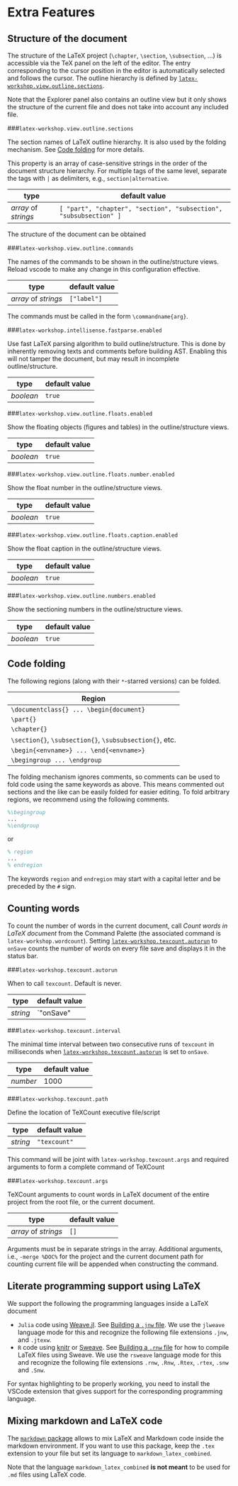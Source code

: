 # Extra Features

## Structure of the document

The structure of the LaTeX project (`\chapter`, `\section`, `\subsection`, ...) is accessible via the TeX panel on the left of the editor. The entry corresponding to the cursor position in the editor is automatically selected and follows the cursor. The outline hierarchy is defined by [`latex-workshop.view.outline.sections`](#latex-workshopviewoutlinesections).

Note that the Explorer panel also contains an outline view but it only shows the structure of the current file and does not take into account any included file.

###`latex-workshop.view.outline.sections`

The section names of LaTeX outline hierarchy. It is also used by the folding mechanism. See [Code folding](Environments#code-folding) for more details.

This property is an array of case-sensitive strings in the order of the document structure hierarchy. For multiple tags of the same level, separate the tags with `|` as delimiters, e.g., `section|alternative`.

|         type         |                           default value                           |
| -------------------- | ----------------------------------------------------------------- |
| _array_ of _strings_ | `[ "part", "chapter", "section", "subsection", "subsubsection" ]` |

The structure of the document can be obtained

###`latex-workshop.view.outline.commands`

The names of the commands to be shown in the outline/structure views. Reload vscode to make any change in this configuration effective.

| type                  | default value      |
|-----------------------|--------------------|
| _array_ of _strings_  | `["label"]`        |

The commands must be called in the form `\commandname{arg}`.

###`latex-workshop.intellisense.fastparse.enabled`

Use fast LaTeX parsing algorithm to build outline/structure. This is done by inherently removing texts and comments before building AST. Enabling this will not tamper the document, but may result in incomplete outline/structure.

| type      | default value |
|-----------|---------------|
| _boolean_ | `true`        |

###`latex-workshop.view.outline.floats.enabled`

Show the floating objects (figures and tables) in the outline/structure views.

| type      | default value |
|-----------|---------------|
| _boolean_ | `true`        |

###`latex-workshop.view.outline.floats.number.enabled`

Show the float number in the outline/structure views.

| type      | default value |
|-----------|---------------|
| _boolean_ | `true`        |

###`latex-workshop.view.outline.floats.caption.enabled`

Show the float caption in the outline/structure views.

| type      | default value |
|-----------|---------------|
| _boolean_ | `true`        |

###`latex-workshop.view.outline.numbers.enabled`

Show the sectioning numbers in the outline/structure views.

| type      | default value |
|-----------|---------------|
| _boolean_ | `true`        |

## Code folding

The following regions (along with their `*`-starred versions) can be folded.

|                          Region                         |
| ------------------------------------------------------- |
|         `\documentclass{} ... \begin{document}`         |
|                        `\part{}`                        |
|                       `\chapter{}`                      |
| `\section{}`, `\subsection{}`, `\subsubsection{}`, etc. |
|           `\begin{<envname>} ... \end{<envname>}`       |
|                 `\begingroup ... \endgroup`             |

The folding mechanism ignores comments, so comments can be used to fold code using the same keywords as above. This means commented out sections and the like can be easily folded for easier editing. To fold arbitrary regions, we recommend using the following comments.

```latex
%\begingroup
...
%\endgroup
```

or

```latex
% region
...
% endregion
```

The keywords `region` and `endregion` may start with a capital letter and be preceded by the `#` sign.

## Counting words

To count the number of words in the current document, call _Count words in LaTeX document_ from the Command Palette (the associated command is `latex-workshop.wordcount`). Setting [`latex-workshop.texcount.autorun`](#latex-workshop.texcount.autorun) to `onSave` counts the number of words on every file save and displays it in the status bar.

###`latex-workshop.texcount.autorun`

When to call `texcount`. Default is never.

| type     | default value         |
|----------|-----------------------|
| _string_ | `"onSave" | "never"`  |

###`latex-workshop.texcount.interval`

The minimal time interval between two consecutive runs of `texcount` in milliseconds when [`latex-workshop.texcount.autorun`](#latex-workshop.texcount.autorun) is set to `onSave`.

| type     | default value |
|----------|---------------|
| _number_ | 1000          |

###`latex-workshop.texcount.path`

Define the location of TeXCount executive file/script

| type     | default value |
|----------|---------------|
| _string_ | `"texcount"`  |

This command will be joint with `latex-workshop.texcount.args` and required arguments to form a complete command of TeXCount

###`latex-workshop.texcount.args`

TeXCount arguments to count words in LaTeX document of the entire project from the root file, or the current document.

| type                 | default value |
|----------------------|---------------|
| _array_ of _strings_ | `[]`          |

Arguments must be in separate strings in the array. Additional arguments, i.e., `-merge %DOC%` for the project and the current document path for counting current file will be appended when constructing the command.

## Literate programming support using LaTeX

We support the following the programming languages inside a LaTeX document

- `Julia` code using [Weave.jl](https://github.com/JunoLab/Weave.jl). See [Building a `.jnw` file](Compile#Building-a-jnw-file). We use the `jlweave` language mode for this and recognize the following file extensions   `.jnw`, and `.jtexw`.
- `R` code using [knitr](https://yihui.org/knitr/) or [Sweave](https://stat.ethz.ch/R-manual/R-devel/library/utils/doc/Sweave.pdf). See [Building a `.rnw` file](Compile#Building-a-rnw-file) for how to compile LaTeX files using Sweave. We use the `rsweave` language mode for this and recognize the following file extensions   `.rnw`, `.Rnw`, `.Rtex`, `.rtex`, `.snw` and `.Snw`.

For syntax highlighting to be properly working, you need to install the VSCode extension that gives support for the corresponding programming language.

## Mixing markdown and LaTeX code

The [`markdown` package](https://texlive.mycozy.space/macros/generic/markdown/markdown.html) allows to mix LaTeX and Markdown code inside the markdown environment. If you want to use this package, keep the `.tex` extension to your file but set its language to `markdown_latex_combined`.

Note that the language `markdown_latex_combined` **is not meant** to be used for `.md` files using LaTeX code.
